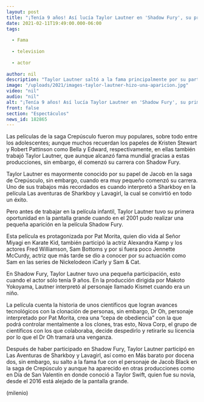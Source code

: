 ```yaml
---
layout: post
title: "¡Tenía 9 años! Así lucía Taylor Lautner en 'Shadow Fury', su primera película"
date: 2021-02-11T19:49:00.000-06:00
tags:
  
  - Fama
  
  - television
  
  - actor
  
author: nil
description: "Taylor Lautner saltó a la fama principalmente por su participación en la saga Crepúsculo, pero el actor comenzó su carrera en Shadow Fury."
image: "/uploads/2021/images-taylor-lautner-hizo-una-aparicion.jpg"
video: "nil"
audio: "nil"
alt: "¡Tenía 9 años! Así lucía Taylor Lautner en 'Shadow Fury', su primera película"
front: false
section: "Espectáculos"
news_id: 182865
---
```


Las películas de la saga Crepúsculo fueron muy populares, sobre todo entre los adolescentes; aunque muchos recuerdan los papeles de Kristen Stewart y Robert Pattinson como Bella y Edward, respectivamente, en ellas también trabajó Taylor Lautner, que aunque alcanzó fama mundial gracias a estas producciones, sin embargo, él comenzó su carrera con Shadow Fury. 

Taylor Lautner es mayormente conocido por su papel de Jacob en la saga de Crepúsculo, sin embargo, cuando era muy pequeño comenzó su carrera. Uno de sus trabajos más recordados es cuando interpretó a Sharkboy en la película Las aventuras de Sharkboy y Lavagirl, la cual se convirtió en todo un éxito. 

Pero antes de trabajar en la película infantil, Taylor Lautner tuvo su primera oportunidad en la pantalla grande cuando en el 2001 pudo realizar una pequeña aparición en la película Shadow Fury. 

Esta película es protagonizada por Pat Morita, quien dio vida al Señor Miyagi en Karate Kid, también participó la actriz Alexandra Kamp y los actores Fred Williamson, Sam Bottoms y por si fuera poco Jennette McCurdy, actriz que más tarde se dio a conocer por su actuación como Sam en las series de Nickelodeon iCarly y Sam & Cat. 

En Shadow Fury, Taylor Lautner tuvo una pequeña participación, esto cuando el actor sólo tenía 9 años. En la producción dirigida por Makoto Yokoyama, Lautner interpretó al personaje llamado Kismet cuando era un niño. 

La película cuenta la historia de unos científicos que logran avances tecnológicos con la clonación de personas, sin embargo, Dr Oh, personaje interpretado por Pat Morita, crea una “cepa de obediencia” con la que podrá controlar mentalmente a los clones, tras esto, Nova Corp, el grupo de científicos con los que colaboraba, decide despedirlo y retirarle su licencia por lo que el Dr Oh tramará una venganza. 

Después de haber participado en Shadow Fury, Taylor Lautner participó en Las Aventuras de Sharkboy y Lavagirl, así como en Más barato por docena dos, sin embargo, su salto a la fama fue con el personaje de Jacob Black en la saga de Crepúsculo y aunque ha aparecido en otras producciones como en Día de San Valentín en donde conoció a Taylor Swift, quien fue su novia, desde el 2016 está alejado de la pantalla grande. 

(milenio)